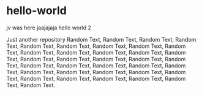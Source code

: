 # hello-world
jv was here jaajajaja hello world 2

Just another repository
Random Text, Random Text, Random Text, Random Text, Random Text, Random Text, Random Text, Random Text, Random Text, Random Text, Random Text, Random Text, Random Text, Random Text, Random Text, Random Text, Random Text, Random Text, Random Text, Random Text, Random Text, Random Text, Random Text, Random Text, Random Text, Random Text, Random Text, Random Text, Random Text, Random Text, Random Text, Random Text, Random Text, Random Text, Random Text.
